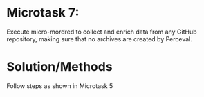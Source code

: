 # Microtask 7:
Execute micro-mordred to collect and enrich data from any GitHub repository, making sure that no archives are created by Perceval.

# Solution/Methods
Follow steps as shown in Microtask 5


